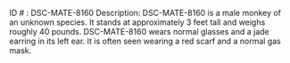 ID # : DSC-MATE-8160
Description: DSC-MATE-8160 is a male monkey of an unknown species. It stands at approximately 3 feet tall and weighs roughly 40 pounds. DSC-MATE-8160 wears normal glasses and a jade earring in its left ear. It is often seen wearing a red scarf and a normal gas mask.
